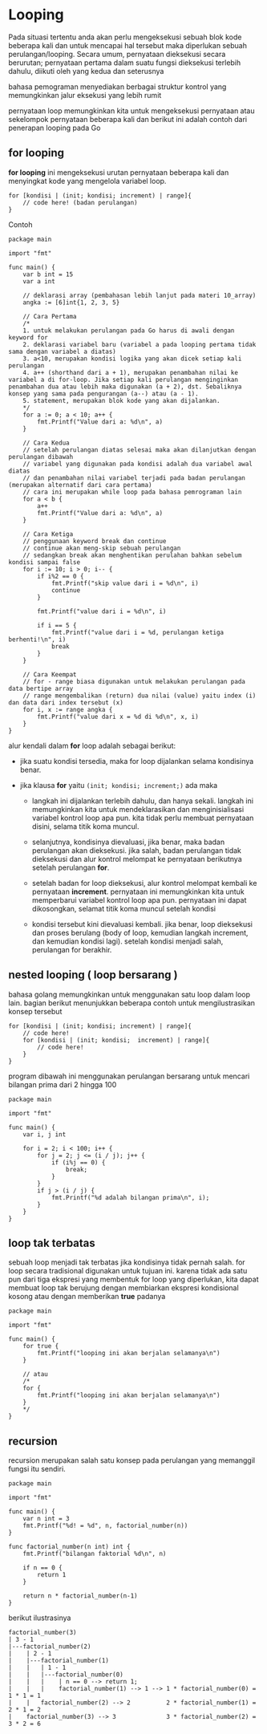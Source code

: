 # Looping

Pada situasi tertentu anda akan perlu mengeksekusi sebuah blok kode beberapa kali dan untuk mencapai hal tersebut maka diperlukan sebuah perulangan/looping. Secara umum, pernyataan dieksekusi secara berurutan; pernyataan pertama dalam suatu fungsi dieksekusi terlebih dahulu, diikuti oleh yang kedua dan seterusnya

bahasa pemograman menyediakan berbagai struktur kontrol yang memungkinkan jalur eksekusi yang lebih rumit

pernyataan loop memungkinkan kita untuk mengeksekusi pernyataan atau sekelompok pernyataan beberapa kali dan berikut ini adalah contoh dari penerapan looping pada Go

## for looping

**for looping** ini mengeksekusi urutan pernyataan beberapa kali dan menyingkat kode yang mengelola variabel loop.

```
for [kondisi | (init; kondisi; increment) | range]{
    // code here! (badan perulangan)
}
```

Contoh

```golang
package main

import "fmt"

func main() {
    var b int = 15
    var a int

    // deklarasi array (pembahasan lebih lanjut pada materi 10_array)
    angka := [6]int{1, 2, 3, 5}

    // Cara Pertama
    /*
    1. untuk melakukan perulangan pada Go harus di awali dengan keyword for
    2. deklarasi variabel baru (variabel a pada looping pertama tidak sama dengan variabel a diatas)
    3. a<10, merupakan kondisi logika yang akan dicek setiap kali perulangan
    4. a++ (shorthand dari a + 1), merupakan penambahan nilai ke variabel a di for-loop. Jika setiap kali perulangan menginginkan penambahan dua atau lebih maka digunakan (a + 2), dst. Sebaliknya konsep yang sama pada pengurangan (a--) atau (a - 1).
    5. statement, merupakan blok kode yang akan dijalankan.
    */
    for a := 0; a < 10; a++ {
        fmt.Printf("Value dari a: %d\n", a)
    }

    // Cara Kedua
    // setelah perulangan diatas selesai maka akan dilanjutkan dengan perulangan dibawah
    // variabel yang digunakan pada kondisi adalah dua variabel awal diatas
    // dan penambahan nilai variabel terjadi pada badan perulangan (merupakan alternatif dari cara pertama)
    // cara ini merupakan while loop pada bahasa pemrograman lain
    for a < b {
        a++
        fmt.Printf("Value dari a: %d\n", a)
    }

    // Cara Ketiga
    // penggunaan keyword break dan continue
    // continue akan meng-skip sebuah perulangan
    // sedangkan break akan menghentikan perulahan bahkan sebelum kondisi sampai false
    for i := 10; i > 0; i-- {
        if i%2 == 0 {
            fmt.Printf("skip value dari i = %d\n", i)
            continue
        }

        fmt.Printf("value dari i = %d\n", i)

        if i == 5 {
            fmt.Printf("value dari i = %d, perulangan ketiga berhenti!\n", i)
            break
        }
    }

    // Cara Keempat
    // for - range biasa digunakan untuk melakukan perulangan pada data bertipe array
    // range mengembalikan (return) dua nilai (value) yaitu index (i) dan data dari index tersebut (x)
    for i, x := range angka {
        fmt.Printf("value dari x = %d di %d\n", x, i)
    }
}
```

alur kendali dalam **for** loop adalah sebagai berikut:

- jika suatu kondisi tersedia, maka for loop dijalankan selama kondisinya benar.
- jika klausa **for** yaitu `(init; kondisi; increment;)` ada maka

  - langkah ini dijalankan terlebih dahulu, dan hanya sekali. langkah ini memungkinkan kita untuk mendeklarasikan dan menginisialisasi variabel kontrol loop apa pun. kita tidak perlu membuat pernyataan disini, selama titik koma muncul.

  - selanjutnya, kondisinya dievaluasi, jika benar, maka badan perulangan akan dieksekusi. jika salah, badan perulangan tidak dieksekusi dan alur kontrol melompat ke pernyataan berikutnya setelah perulangan **for**.

  - setelah badan for loop dieksekusi, alur kontrol melompat kembali ke pernyataan **increment**. pernyataan ini memungkinkan kita untuk memperbarui variabel kontrol loop apa pun. pernyataan ini dapat dikosongkan, selamat titik koma muncul setelah kondisi

  - kondisi tersebut kini dievaluasi kembali. jika benar, loop dieksekusi dan proses berulang (body of loop, kemudian langkah increment, dan kemudian kondisi lagi). setelah kondisi menjadi salah, perulangan for berakhir.

## nested looping ( loop bersarang )

bahasa golang memungkinkan untuk menggunakan satu loop dalam loop lain. bagian berikut menunjukkan beberapa contoh untuk mengilustrasikan konsep tersebut

```
for [kondisi | (init; kondisi; increment) | range]{
    // code here!
    for [kondisi | (init; kondisi;  increment) | range]{
        // code here!
    }
}
```

program dibawah ini menggunakan perulangan bersarang untuk mencari bilangan prima dari 2 hingga 100

```golang
package main

import "fmt"

func main() {
    var i, j int

    for i = 2; i < 100; i++ {
        for j = 2; j <= (i / j); j++ {
            if (i%j == 0) {
                break;
            }
        }
        if j > (i / j) {
            fmt.Printf("%d adalah bilangan prima\n", i);
        }
    }
}
```

## loop tak terbatas

sebuah loop menjadi tak terbatas jika kondisinya tidak pernah salah. for loop secara tradisional digunakan untuk tujuan ini. karena tidak ada satu pun dari tiga ekspresi yang membentuk for loop yang diperlukan, kita dapat membuat loop tak berujung dengan membiarkan ekspresi kondisional kosong atau dengan memberikan **true** padanya

```golang
package main

import "fmt"

func main() {
    for true {
        fmt.Printf("looping ini akan berjalan selamanya\n")
    }

    // atau
    /*
    for {
        fmt.Printf("looping ini akan berjalan selamanya\n")
    }
    */
}
```

## recursion

recursion merupakan salah satu konsep pada perulangan yang memanggil fungsi itu sendiri.

```golang
package main

import "fmt"

func main() {
    var n int = 3
    fmt.Printf("%d! = %d", n, factorial_number(n))
}

func factorial_number(n int) int {
    fmt.Printf("bilangan faktorial %d\n", n)

    if n == 0 {
        return 1
    }

    return n * factorial_number(n-1)
}
```

berikut ilustrasinya
```
factorial_number(3)
| 3 - 1
|---factorial_number(2)
|    | 2 - 1
|    |---factorial_number(1)
|    |   | 1 - 1
|    |   |---factorial_number(0)
|    |   |    | n == 0 --> return 1;
|    |   |    factorial_number(1) --> 1 --> 1 * factorial_number(0) = 1 * 1 = 1
|    |   factorial_number(2) --> 2          2 * factorial_number(1) = 2 * 1 = 2
|    factorial_number(3) --> 3              3 * factorial_number(2) = 3 * 2 = 6
```
